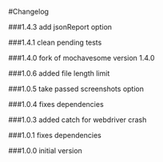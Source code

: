 #Changelog

###1.4.3
add jsonReport option

###1.4.1
clean pending tests

###1.4.0
fork of mochavesome version 1.4.0

###1.0.6
added file length limit

###1.0.5
take passed screenshots option

###1.0.4
fixes dependencies

###1.0.3
added catch for webdriver crash

###1.0.1
fixes dependencies

###1.0.0
initial version